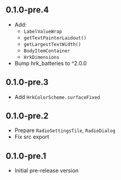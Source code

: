 ## 0.1.0-pre.4

- Add:
  - `LabelValueWrap`
  - `getTextPainterLaidout()`
  - `getLargestTextWidth()`
  - `BodyItemContainer`
  - `HrkDimensions`
- Bump hrk_batteries to ^2.0.0

## 0.1.0-pre.3

- Add `HrkColorScheme.surfaceFixed`

## 0.1.0-pre.2

- Prepare `RadioSettingsTile`, `RadioDialog`
- Fix src export

## 0.1.0-pre.1

- Initial pre-release version
